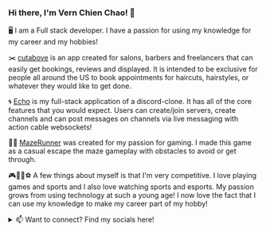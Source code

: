 ### Hi there, I'm Vern Chien Chao! 👋
🖥️ I am a Full stack developer. I have a passion for using my knowledge for my career and my hobbies!

✂️ [cutabove](https://pacific-sea-61217.herokuapp.com/#/) is an app created for salons, barbers and freelancers that can easily get bookings, reviews and displayed. It is intended to be exclusive for people all around the US to book appointments for haircuts, hairstyles, or whatever they would like to get done.

🌀 [Echo](https://echo-discordclone.herokuapp.com/#/) is my full-stack application of a discord-clone. It has all of the core features that you would expect. Users can create/join servers, create channels and can post messages on channels via live messaging with action cable websockets!

🏃‍♂️ [MazeRunner](https://vernchao91.github.io/Maze_Runner/) was created for my passion for gaming. I made this game as a casual escape the maze gameplay with obstacles to avoid or get through.

🎮🏀🏈⚽ A few things about myself is that I'm very competitive. I love playing games and sports and I also love watching sports and esports. My passion grows from using technology at such a young age! I now love the fact that I can use my knowledge to make my career part of my hobby!

<details>
<summary>📫 Want to connect? Find my socials here!</summary>
<br>
  [LinkedIn](www.linkedin.com/in/vern-chao-a8201a1ba)
<br>
  [Twitter](www.twitter.com/vernchao91)
<br>
  [AngelList](www.angel.co/u/vern-chien-chao)
<br>
  vernchao91@gmail.com
</details>





<!--
**vernchao91/vernchao91** is a ✨ _special_ ✨ repository because its `README.md` (this file) appears on your GitHub profile.

Here are some ideas to get you started:

- 🔭 I’m currently working on ...
- 🌱 I’m currently learning ...
- 👯 I’m looking to collaborate on ...
- 🤔 I’m looking for help with ...
- 💬 Ask me about ...
- 📫 How to reach me: ...
- 😄 Pronouns: ...
- ⚡ Fun fact: ...
-->
